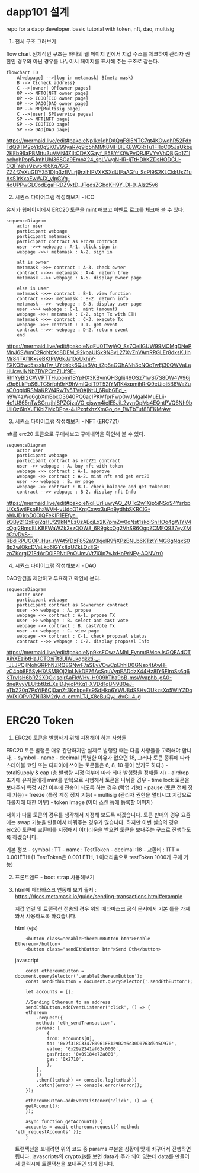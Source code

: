 # dapp101 설계
repo for a dapp developer. basic tutorial with token, nft, dao, multisig

1. 전체 구조 그려보기

flow chart
전체적인 구조는 하나의 웹 페이지 안에서 지갑 주소를 체크하여 관리자 권한인 경우와 아닌 경우를 나누어서 페이지를 표시해 주는 구조로 잡는다.

```
flowchart TD
    A[webpage] -->|log in metamask| B(meta mask)
    B --> C{check address}
    C -->|owner| OP[owner pages]
    OP --> NFTO[NFT owner page]
    OP --> ICOO[ICO owner page]
    OP --> DAOO[DAO owner page]
    OP --> MP[Multisig page]
    C -->|user| SP[service pages]
    SP --> NFT[NFT page]
    SP --> ICO[ICO page]
    SP --> DAO[DAO page]
```

https://mermaid.live/edit#pako:eNp1kc1qhDAQgF8l5NTC7gt4KOwqhR52FdxTdQ9TM2pYk0gSK0V99yaR7g9lc5hMMt8MH8lEK8WQRrTu1Fi1oC05JaUkbu2KEb96aPBMttu3uVMN4ZIItCDAXGayf_E58YfXtWPvQRJPVYvVhQBjGo1Z1lochqhRop5JmhUhI368Oa9EmoX24_spLVwgN-IR-IjTtHDhKZDsHODCU-CQFYehs9zw5r66Kg7GG-ZZ4fZvXuGDY351DIp3zflVLrj9rzihIPVXKSXdUIFaAGfu_ScPl9S2KLCkkUsZ1uAsS1rKxaEwWJX_yIpGVg-4oUPPwGLCodEgaFRDZ9xtD_JTqdsZGbdKH9Y_Dl-9_AIz25v6


2. 시퀀스 다이어그램 작성해보기 - ICO

유저가 웹페이지에서 ERC20 토큰을 mint 해보고 이벤트 로그를 체크해 볼 수 있다.

```
sequenceDiagram
    actor user
    participant webpage
    participant metamask
    participant contract as erc20 contract
    user ->>+ webpage : A-1. click sign in
    webpage ->>+ metamask : A-2. sign in
    
    alt is owner
    metamask ->>+ contract : A-3. check owner
    contract -->>- metamask : A-4. return true
    metamask -->> webpage : A-5. display owner page

    else is user
    metamask ->>+ contract : B-1. view function
    contract -->>- metamask : B-2. return info
    metamask -->>- webpage : B-3. display user page
    user ->>+ webpage : C-1. mint (amount)
    webpage ->>+ metamask : C-2. sign Tx with ETH
    metamask ->>+ contract : C-3. execute Tx
    webpage ->>+ contract : D-1. get event
    contract -->>- webpage : D-2. return event
    end
```
https://mermaid.live/edit#pako:eNqFU01TwjAQ_Ss7OelIGUW99MCMgDNePMnJ6SWmC2RoNzXd8DEM_92kpaUISk9N8vL27XvZnVAmRRGLEr8dksKJlnMr84TAf1KxseBKtPW6kJa10oUkhjV-FXKO5wc5ssxluTw_UYbYek6QJaBVg_t2p8aGQhANh3cNOcTwEj30QWVaLaHUcwJNNbZBVPCmZIUf9E-Rh1YyBl2CWVPTTHupomi1BYpHX3KBvmQH3gIij49OSz71wSI7S8DW4W96jz9p6LkPqS6LTG5rfqh9rK9hVmIQejT9T52jYM1K4xpmjhRrQ9eUjoI5B6WaZuaC0qgjdRSMaKRW4RwTv5TVOAjKtU_6RubGEd_-n9W4zWq6gbXmBbxO3640PQ6acIPKMfprFwp0wJMgaI4MuELii-4c1U865nTwSGnzjhISPZGjzaVO_cjswn4ieIE5JiL2vynOpMs4EQntPVQ6Nh9bUiIOz6InXJFKbiZMxDPps-4JPxqfxhzXmGo_de_1WFbTuf8BEKMrAw

3. 시퀀스 다이어그램 작성해보기 - NFT (ERC721)

nft를 erc20 토큰으로 구매해보고 구매내역을 확인해 볼 수 있다.

```
sequenceDiagram
    actor user
    participant webpage
    participant contract as erc721 contract
    user ->> webpage : A. buy nft with token
    webpage ->> contract : A-1. approve
    webpage ->> contract : A-2. mint nft and get erc20
    user ->> webpage : B. my page
    webpage ->> contract : B-1. check balance and get tokenURI
    contract -->> webpage : B-2. display nft Info
```
https://mermaid.live/edit#pako:eNqFUrFuwyAQ_ZUTc2w1Xip5iNSoS4YsrbpUXs5wtlFsoBhaWVH-vUdcO1KrqCxwx3uPd9ydhbSKRClG-ohkJD1rbD0OlQFeKIP1EEfyc-zQBy21QxPgi2qHLf29kNYEz0zAEcjLx2K7pmZw0oNst1skoISnHOo4gWlYV4cOgj2RmdELKBFWaWZk2xzQOW8_6R9gkcOg2VhSR6OgpZCMFQ937eyZMcGtvDvS--RBdiRPUGOP_Hur_rWAt5fDzF852a93kjelR9fjXPzBNLb6KTztYiMG8gNqxS06p3wlQkcDVaLko6IGYx8qUZkLQzEG-zoZKcrgI21EdArD0lFRNtiPnOUmvVt7i0lp7vJxHoPrNFy-AQNVrr0


4. 시퀀스 다이어그램 작성해보기 - DAO

DAO안건을 제안하고 투표하고 확인해 본다.

```
sequenceDiagram
    actor user
    participant webpage
    participant contract as Govnernor contract
    user ->> webpage : A. propse
    webpage ->> contract : A-1. prpose TX
    user ->> webpage : B. select and cast vote
    webpage ->> contract : B. castVote Tx
    user ->> webpage : C. view page
    webpage ->> contract : C-1. check proposal status
    contract -->> webpage : C-2. display proposal Info
```
https://mermaid.live/edit#pako:eNp9ksFOwzAMhl_FynmtBMceJsGQEAdOTAihXEzibtHaJCTOxjTt3UlWukqgkkti-_-_JLJPQjlNohGRPhNZRQ8GNwF7aSEvVOwCpEhhiD0GNsp4tAwH-vC4ob8F5SyH7ASM8Oj2loLNkDE76AsSquVypEADdzX44Hz8IY6FIroSs6q6KTrvIsH6bRZ2X0OkjsojrAaFkWHv-H909hTha9bB-msWvaphb-gA0-dneKvyVLUltbt8zEXsIDJyioPtKq1-XVDd1qBN9B0eJ-eTbZ20g7PsYiF6Cj0anZt3KnkpeEs9SdHko6YWU8dSSHvOUkzsXo5WiYZDooVIXiOPvRZNi13M2dy-d-emmLTJ_X8eBuQyJ-dvGl-4-g

# ERC20 Token
1. ERC20 토큰을 발행하기 위해 지정해야 하는 사항들

ERC20 토큰 발행은 매우 간단하지만 실제로 발행할 때는 다음 사항들을 고려해야 합니다.
    - symbol
    - name 
    - decimal (특별한 이유가 없으면 18, 그러나 토큰 종류에 따라 스테이블 코인 또는 디파이에 쓰이는 토큰들은 6, 8, 10 등이 있기도 하다.) 
    - totalSupply & cap (총 발행량 지정 여부에 따라 최대 발행량을 정해둘 시)
    - airdrop 초기에 유저들에게 mint를 반복으로 시행해서 토큰을 나눠줄 경우
    - time lock 토큰을 보내주되 특정 시간 이후에 전송이 되도록 하는 경우 (락업 기능)
    - pause (토큰 전체 정지 기능)
    - freeze (특정 계정 정지 기능)
    - multisig (관리자 권한을 멀티시그 지갑으로 다룰지에 대한 여부)
    - token Image (이더 스캔 등에 등록할 이미지)

저희가 다룰 토큰의 경우를 생각해서 지정해 보도록 하겠습니다.
토큰 판매의 경우 요즘에는 swap 기능을 만들어서 바꿔주는 경우가 많습니다.
하지만 이번 실습의 경우 erc20 토큰에 교환비를 지정해서 이더리움을 받으면 토큰을 보내주는 구조로 진행하도록 하겠습니다.

   기본 정보
    - symbol : TT
    - name : TestToken
    - decimal :18
    - 교환비 : 1TT = 0.001ETH (1 TestToken은 0.001 ETH, 1 이더리움으로 testToken 1000개 구매 가능)

2. 프론트엔드 - boot strap 사용해보기



3. html에 메타바스크 연동해 보기
    출저 : https://docs.metamask.io/guide/sending-transactions.html#example

    지갑 연결 및 트랜잭션 전송의 경우 위의 메타마스크 공식 문서에서 기본 틀을 가져와서 사용하도록 하겠습니다.

    html (ejs)
    ```
        <button class="enableEthereumButton btn">Enable Ethereum</button>
        <button class="sendEthButton btn">Send Eth</button>
    ```

    javascript
    ```
        const ethereumButton = document.querySelector('.enableEthereumButton');
        const sendEthButton = document.querySelector('.sendEthButton');

        let accounts = [];

        //Sending Ethereum to an address
        sendEthButton.addEventListener('click', () => {
        ethereum
            .request({
            method: 'eth_sendTransaction',
            params: [
                {
                from: accounts[0],
                to: '0x2f318C334780961FB129D2a6c30D0763d9a5C970',
                value: '0x29a2241af62c0000',
                gasPrice: '0x09184e72a000',
                gas: '0x2710',
                },
            ],
            })
            .then((txHash) => console.log(txHash))
            .catch((error) => console.error(error));
        });

        ethereumButton.addEventListener('click', () => {
        getAccount();
        });

        async function getAccount() {
        accounts = await ethereum.request({ method: 'eth_requestAccounts' });
        }
    ```

    트랜잭션을 보내려면 위의 코드 중 params 부분을 상황에 맞게 바꾸어서 진행하면 됩니다.
    javascripts의 crypto.js를 보면 data가 주가 되어 있는데 data를 만들어서 클릭시에 트랜잭션을 보내주면 되게 됩니다.

    

